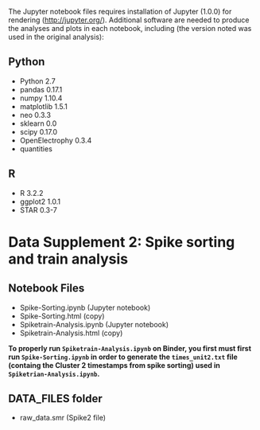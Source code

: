 The Jupyter notebook files requires installation of Jupyter (1.0.0) for rendering (http://jupyter.org/). Additional software are needed to produce the analyses and plots in each notebook, including (the version noted was used in the original analysis):

## Python
* Python 2.7
* pandas 0.17.1
* numpy 1.10.4
* matplotlib 1.5.1
* neo 0.3.3
* sklearn 0.0
* scipy 0.17.0
* OpenElectrophy 0.3.4
* quantities

## R
* R 3.2.2
* ggplot2 1.0.1
* STAR 0.3-7

# Data Supplement 2: Spike sorting and train analysis  

## Notebook Files  
* Spike-Sorting.ipynb (Jupyter notebook)
* Spike-Sorting.html (copy)
* Spiketrain-Analysis.ipynb (Jupyter notebook)
* Spiketrain-Analysis.html (copy)  

**To properly run `Spiketrain-Analysis.ipynb` on Binder, you first must first run `Spike-Sorting.ipynb` in order to generate the `times_unit2.txt` file (containg the Cluster 2 timestamps from spike sorting) used in `Spiketrian-Analysis.ipynb`.**  


## DATA_FILES folder
* raw_data.smr (Spike2 file)  
